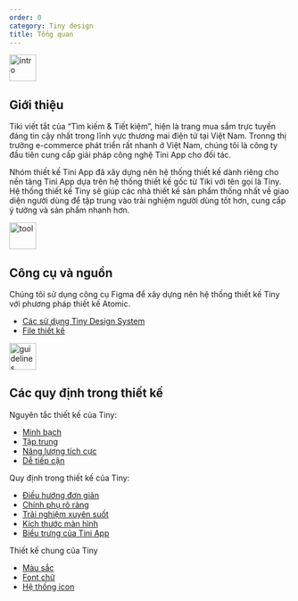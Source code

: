 ```yaml
---
order: 0
category: Tiny design
title: Tổng quan
---
```


<img class="img-basic" src="https://salt.tikicdn.com/ts/social/ec/68/28/dd5ecb58d2e344fb98ceb9598c376ce8.png" alt="intro" width="48px" />

## **Giới thiệu**

Tiki viết tắt của “Tìm kiếm & Tiết kiệm”, hiện là trang mua sắm trực tuyến đáng tin cậy nhất trong lĩnh vực thương mai điện tử tại Việt Nam. Tronng thị trường e-commerce phát triển rất nhanh ở Việt Nam, chúng tôi là công ty đầu tiên cung cấp giải pháp công nghệ Tini App cho đối tác.

Nhóm thiết kế Tini App đã xây dựng nên hệ thống thiết kế dành riêng cho nền tảng Tini App dựa trên hệ thống thiết kế gốc từ Tiki với tên gọi là Tiny. Hệ thống thiết kế Tiny sẽ giúp các nhà thiết kế sản phẩm thống nhất về giao diện người dùng để tập trung vào trải nghiệm người dùng tốt hơn, cung cấp ý tưởng và sản phẩm nhanh hơn. <br />

<img class="img-basic" src="https://salt.tikicdn.com/ts/social/33/d9/57/c84a51d1456d498f181f9fdeed565a8f.png" alt="tool" width="48px" />

## **Công cụ và nguồn**

Chúng tôi sử dụng công cụ Figma để xây dựng nên hệ thống thiết kế Tiny với phương pháp thiết kế Atomic.

- [Các sử dụng Tiny Design System](/docs/design/figma/started)
- [File thiết kế](/docs/design/figma/download) <br />

<img class="img-basic" src="https://salt.tikicdn.com/ts/social/36/4c/7e/c269800a2d1aae270f123261b49c5112.png" alt="guidelines" width="48px" />

## **Các quy định trong thiết kế**

Nguyên tắc thiết kế của Tiny:

- [Minh bạch](/docs/design/principles/transparency)
- [Tập trung](/docs/design/principles/clear-focus)
- [Năng lượng tích cực](/docs/design/principles/positive)
- [Dễ tiếp cận](/docs/design/principles/accessible)

Quy định trong thiết kế của Tiny:

- [Điều hướng đơn giản](/docs/design/guideline/navigation)
- [Chính phụ rõ ràng](/docs/design/guideline/hierarchy)
- [Trải nghiệm xuyên suốt](/docs/design/guideline/clear-progress)
- [Kích thước màn hình](/docs/design/guideline/frame)
- [Biểu trưng của Tini App](/docs/design/guideline/icon-app)

Thiết kế chung của Tiny

- [Màu sắc](/docs/design/styles/color)
- [Font chữ](/docs/design/styles/font)
- [Hệ thống icon](/docs/design/styles/icon)

